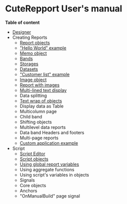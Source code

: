 CuteRepport User's manual
====
**Table of content**
* [Designer](designer.md)
* Creating Reports
  * [Report objects](report_objects.md)
  * ["Hello World" example](hello_world.md)
  * [Memo object](memo_object.md)
  * [Bands ](bands.md)
  * [Storages](storages.md)
  * [Datasets](datasets.md)
  * ["Customer list" example](customerlist_example.md)
  * [Image object](image_object.md)
  * [Report with images](report_with_images.md)
  * [Multi-lined text display](multilined_text.md)
  * Data splitting
  * [Text wrap of objects](text_wrap_of_objects.md)
  * Display data as Table
  * Multicolumn page
  * Child band
  * Shifting objects
  * Multilevel data reports
  * Data band Headers and footers
  * Multi-page reports
  * [Custom application example](custom_application_example.md)
* Script
  * [Script Editor](script_editor.md)
  * [Script objects](script_objects.md)
  * [Using global report variables](script_variables.md)
  * Using aggregate functions
  * Using script's variables in objects 
  * Signals
  * Core objects
  * Anchors
  * "OnManualBuild" page signal
  
[_Data splitting (todo)_]:(data_splitting.md)
[_Display data as Table_]:(data_as_table.md)
[_Multicolumn page_]:(multicolumn_page.md)
[_Child band (todo)_]:(child_band.md)
[_Shifting objects (todo)_]:(shifting_objects.md)
[_Multilevel data reports (todo)_]:(data_multilevel.md)
[_Data band Headers and footers (todo)_]:(data_headers_and_footers.md)
[_Multi-page reports (todo)_]:(multipage_reports.md)
